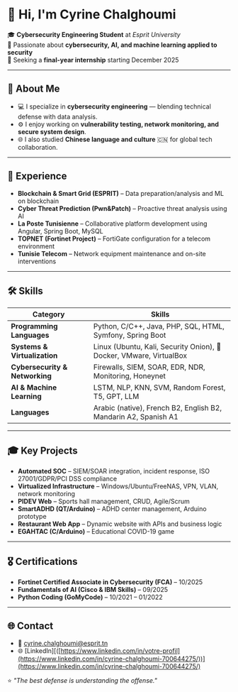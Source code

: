 # 👋 Hi, I'm Cyrine Chalghoumi

🎓 **Cybersecurity Engineering Student** at *Esprit University*  
🔐 Passionate about  **cybersecurity, AI, and machine learning applied to security**  
📅 Seeking a **final-year internship** starting December 2025  

---

## 🧠 About Me
- 💻 I specialize in **cybersecurity engineering** — blending technical defense with data analysis.  
- ⚙️ I enjoy working on **vulnerability testing, network monitoring, and secure system design**.  
- 🌐 I also studied **Chinese language and culture** 🇨🇳 for global tech collaboration.  

---

## 💼 Experience
- **Blockchain & Smart Grid (ESPRIT)** – Data preparation/analysis and ML on blockchain  
- **Cyber Threat Prediction (Pwn&Patch)** – Proactive threat analysis using AI  
- **La Poste Tunisienne** – Collaborative platform development using Angular, Spring Boot, MySQL  
- **TOPNET (Fortinet Project)** – FortiGate configuration for a telecom environment  
- **Tunisie Telecom** – Network equipment maintenance and on-site interventions  

---

## 🛠 Skills

| Category | Skills |
|----------|--------|
| **Programming Languages** | Python, C/C++, Java, PHP, SQL, HTML, Symfony, Spring Boot |
| **Systems & Virtualization** | Linux (Ubuntu, Kali, Security Onion), 🐳Docker, VMware, VirtualBox |
| **Cybersecurity & Networking** | Firewalls, SIEM, SOAR, EDR, NDR, Monitoring, Honeynet |
| **AI & Machine Learning** | LSTM, NLP, KNN, SVM, Random Forest, T5, GPT, LLM |
| **Languages** | Arabic (native), French B2, English B2, Mandarin A2, Spanish A1 |

---

## 🎓 Key Projects
- **Automated SOC** – SIEM/SOAR integration, incident response, ISO 27001/GDPR/PCI DSS compliance  
- **Virtualized Infrastructure** – Windows/Ubuntu/FreeNAS, VPN, VLAN, network monitoring  
- **PIDEV Web** – Sports hall management, CRUD, Agile/Scrum  
- **SmartADHD (QT/Arduino)** – ADHD center management, Arduino prototype  
- **Restaurant Web App** – Dynamic website with APIs and business logic  
- **EGAHTAC (C/Arduino)** – Educational COVID-19 game  

---

## 🎖 Certifications
- **Fortinet Certified Associate in Cybersecurity (FCA)** – 10/2025  
- **Fundamentals of AI (Cisco & IBM Skills)** – 09/2025  
- **Python Coding (GoMyCode)** – 10/2021 – 01/2022  

---

## 🌐 Contact
- 📧 cyrine.chalghoumi@esprit.tn  
- 🌐 [LinkedIn][([https://www.linkedin.com/in/votre-profil](https://www.linkedin.com/in/cyrine-chalghoumi-700644275/))](https://www.linkedin.com/in/cyrine-chalghoumi-700644275/)


⭐ *"The best defense is understanding the offense."*
